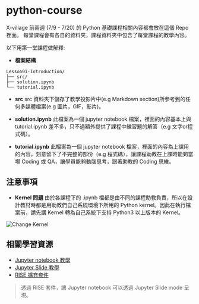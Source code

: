# python-course

X-village 前兩週 (7/9 - 7/20) 的 Python 基礎課程相關內容都會放在這個 Repo 裡面。
每堂課程會有各自的資料夾，課程資料夾中包含了每堂課程的教學內容。

以下用第一堂課程做解釋:
* **檔案結構**

```
Lesson01-Introduction/
├── src/
├── solution.ipynb
└── tutorial.ipynb
```
* **src**
src 資料夾下儲存了教學投影片中(e.g Markdown section)所參考到的任何多媒體檔案(e.g 圖片，GIF，影片)。

* **solution.ipynb**
此檔案為一個 jupyter notebook 檔案，裡面的內容基本上與 tutorial.ipynb 差不多，只不過額外提供了課程中練習題的解答（e.g 文字or程式碼）。

* **tutorial.ipynb**
此檔案為一個 jupyter notebook 檔案，裡面的內容為上課用的內容，刻意留下了不完整的部份（e.g 程式碼），讓課程助教在上課時能夠當場 Coding 或 QA，讓學員能夠動腦思考，跟著助教的 Coding 思維。

## 注意事項
* **Kernel 問題**
由於各課程下的 .ipynb 檔都是由不同的課程助教負責，所以在設計教材時都是用助教們自己系統環境下所用的 Python kernel。因此在執行檔案前，請先講 Kernel 轉為自己系統下支持 Python3 以上版本的 Kernel。

![Change Kernel](https://i.imgur.com/2FMlGz1.png)

## 相關學習資源
* [Jupyter notebook 教學](https://www.youtube.com/watch?v=HW29067qVWk)
* [Jupyter Slide 教學](https://www.youtube.com/watch?v=1iMxwyv90140)
* [RISE 擴充套件](https://github.com/damianavila/RISE)
> 透過 RISE 套件，讓 Jupyter notebook 可以透過 Jupyter Slide mode 呈現。

